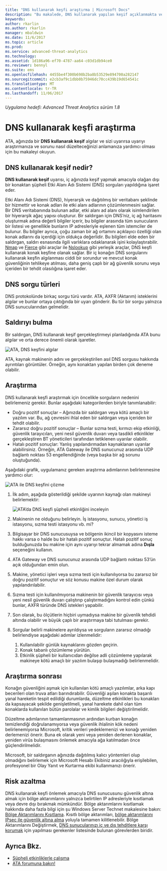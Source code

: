 ```yaml
---
title: "DNS kullanarak keşfi araştırma | Microsoft Docs"
description: "Bu makalede, DNS kullanarak yapılan keşif açıklanmakta ve ATA tarafından bu tehdit algılandığında izlenecek araştırma yönergeleri sağlanmaktadır."
keywords: 
author: rkarlin
ms.author: rkarlin
manager: mbaldwin
ms.date: 11/6/2017
ms.topic: article
ms.prod: 
ms.service: advanced-threat-analytics
ms.technology: 
ms.assetid: 1d186a96-ef70-4787-aa64-c03d1db94ce0
ms.reviewer: bennyl
ms.suite: ems
ms.openlocfilehash: 4455be4f300b698b2ba8b53529e894700a282147
ms.sourcegitcommit: e2cb3af9c1dbb0b75946dc70cc439b19d654541c
ms.translationtype: MT
ms.contentlocale: tr-TR
ms.lasthandoff: 11/06/2017
---
```

*Uygulama hedefi: Advanced Threat Analytics sürüm 1.8*

# <a name="investigating-reconnaissance-using-dns"></a>DNS kullanarak keşfi araştırma

ATA, ağınızda bir **DNS kullanarak keşif** algılar ve sizi uyarırsa uyarıyı araştırmanıza ve sorunu nasıl düzelteceğinizi anlamanıza yardımcı olması için bu makaleyi okuyun.

## <a name="what-is-reconnaissance-using-dns"></a>DNS kullanarak keşif nedir?

**DNS kullanarak keşif** uyarısı, iç ağınızda keşif yapmak amacıyla olağan dışı bir konaktan şüpheli Etki Alanı Adı Sistemi (DNS) sorguları yapıldığına işaret eder.

Etki Alanı Adı Sistemi (DNS), hiyerarşik ve dağıtılmış bir veritabanı şeklinde bir hizmettir ve konak adları ile etki alanı adlarının çözümlenmesini sağlar. Bir DNS veritabanında bulunan adlar, etki alanı ad alanı olarak isimlendirilen bir hiyerarşik ağaç yapısı oluşturur.
Bir saldırgan için DNS’niz, iç ağ haritasını oluşturmak adına değerli bilgiler içerir, bu bilgiler arasında tüm sunucuların bir listesi ve genellikle bunların IP adresleriyle eşlenen tüm istemciler de bulunur. Bu bilgiler ayrıca, çoğu zaman bir ağ ortamını açıklayıcı özelliği olan konak adlarını da içerdiği için oldukça değerlidir. Bu bilgileri elde eden bir saldırgan, saldırı esnasında ilgili varlıklara odaklanarak işini kolaylaştırabilir. [Nmap](https://nmap.org/) ve [Fierce](https://github.com/mschwager/fierce) gibi araçlar ile [Nslookup](https://technet.microsoft.com/library/cc725991(v=ws.11).aspx) gibi yerleşik araçlar, DNS keşfi kullanarak konak keşfine olanak sağlar.
Bir iç konağın DNS sorgularını kullanarak keşfin algılanması ciddi bir sorundur ve mevcut konak güvenliğinin tehlikeye atılması, daha geniş çaplı bir ağ güvenlik sorunu veya içeriden bir tehdit olasılığına işaret eder.

## <a name="dns-query-types"></a>DNS sorgu türleri

DNS protokolünde birkaç sorgu türü vardır. ATA, AXFR (Aktarım) isteklerini algılar ve bunlar ortaya çıktığında bir uyarı gönderir. Bu tür bir sorgu yalnızca DNS sunucularından gelmelidir.

## <a name="discovering-the-attack"></a>Saldırıyı bulma

Bir saldırgan, DNS kullanarak keşif gerçekleştirmeyi planladığında ATA bunu algılar ve orta derece önemli olarak işaretler.

![ATA, DNS keşfini algılar](./media/dns-recon.png)
 
ATA, kaynak makinenin adını ve gerçekleştirilen asıl DNS sorgusu hakkında ayrıntıları görüntüler. Örneğin, aynı konaktan yapılan birden çok deneme olabilir.

## <a name="investigating"></a>Araştırma

DNS kullanarak keşfi araştırmak için öncelikle sorguların nedenini belirlemeniz gerekir. Bunlar aşağıdaki kategorilerden biriyle tanımlanabilir: 
-   Doğru pozitif sonuçlar – Ağınızda bir saldırgan veya kötü amaçlı bir yazılım var. Bu, ağ çevresini ihlal eden bir saldırgan veya içeriden bir tehdit olabilir.
-   Zararsız doğru pozitif sonuçlar – Bunlar sızma testi, kırmızı ekip etkinliği, güvenlik tarayıcıları, yeni nesil güvenlik duvarı veya tasdikli etkinlikler gerçekleştiren BT yöneticileri tarafından tetiklenen uyarılar olabilir.
-   Hatalı pozitif sonuçlar: Yanlış yapılandırmadan kaynaklanan uyarılar alabilirsiniz. Örneğin, ATA Gateway ile DNS sunucunuz arasında UDP bağlantı noktası 53 engellendiğinde (veya başka bir ağ sorunu oluştuğunda).

Aşağıdaki grafik, uygulamanız gereken araştırma adımlarının belirlenmesine yardımcı olur:

![ATA ile DNS keşfini çözme](./media/dns-recon-diagram.png)
 
1.  İlk adım, aşağıda gösterildiği şekilde uyarının kaynağı olan makineyi belirlemektir:
 
    ![ATA’da DNS keşfi şüpheli etkinliğini inceleyin](./media/dns-recon.png)
2.  Makinenin ne olduğunu belirleyin. İş istasyonu, sunucu, yönetici iş istasyonu, sızma testi istasyonu vb. mi?
3.  Bilgisayar bir DNS sunucusuysa ve bölgenin ikincil bir kopyasını isteme hakkı varsa o halde bu bir hatalı pozitif sonuçtur. Hatalı pozitif sonuç bulduğunuzda bu makine için aynı uyarıyı tekrar almamak adına **Dışla** seçeneğini kullanın.
4. ATA Gateway ve DNS sunucunuz arasında UDP bağlantı noktası 53’ün açık olduğundan emin olun.
4.  Makine, yönetici işleri veya sızma testi için kullanılıyorsa bu zararsız bir doğru pozitif sonuçtur ve söz konusu makine özel durum olarak yapılandırılabilir.
5.  Sızma testi için kullanılmıyorsa makinenin bir güvenlik tarayıcısı veya yeni nesil güvenlik duvarı çalıştırıp çalıştırmadığını kontrol edin çünkü bunlar, AXFR türünde DNS istekleri yapabilir.
6.  Son olarak, bu ölçütlerin hiçbiri uymadıysa makine bir güvenlik tehdidi altında olabilir ve büyük çaplı bir araştırmaya tabi tutulması gerekir. 
7.  Sorgular belirli makinelere ayrıldıysa ve sorguların zararsız olmadığı belirlendiyse aşağıdaki adımlar izlenmelidir:
    1.  Kullanılabilir günlük kaynaklarını gözden geçirin. 
    2.  Konak tabanlı çözümleme yürütün. 
    3.  Etkinlik şüpheli bir kullanıcıdan değilse adli çözümleme yapılarak makineye kötü amaçlı bir yazılım bulaşıp bulaşmadığı belirlenmelidir.

## <a name="post-investigation"></a>Araştırma sonrası

Konağın güvenliğini aşmak için kullanılan kötü amaçlı yazılımlar, arka kapı becerileri olan truva atları barındırabilir. Güvenliği aşılan konakta başarılı yanal hareketin tespit edildiği durumlarda, düzeltme etkinlikleri bu konakları da kapsayacak şekilde genişletilmeli, yanal harekete dahil olan tüm konaklarda kullanılan bütün parolalar ve kimlik bilgileri değiştirilmelidir. 

Düzeltme adımlarının tamamlanmasının ardından kurban konağın temizlendiği doğrulanamıyorsa veya güvenlik ihlalinin kök nedeni belirlenemiyorsa Microsoft, kritik verileri yedeklemenizi ve konağı yeniden derlemenizi önerir. Buna ek olarak yeni veya yeniden derlenen konaklar, yeniden virüs bulaşmasını önlemek amacıyla ağa katılmadan önce güçlendirilmelidir. 

Microsoft, bir saldırganın ağınızda dağıtılmış kalıcı yöntemleri olup olmadığını belirlemek için Microsoft Hesabı Ekibiniz aracılığıyla erişilebilen, profesyonel bir Olay Yanıt ve Kurtarma ekibi kullanmanızı önerir.

## <a name="mitigation"></a>Risk azaltma

DNS kullanarak keşfi önlemek amacıyla DNS sunucusunu güvenlik altına almak için bölge aktarımlarını yalnızca belirtilen IP adresleriyle kısıtlamak veya devre dışı bırakmak mümkündür. Bölge aktarımlarını kısıtlamak hakkında daha fazla bilgi için şu Windows Server Technet makalesine bakın: [Bölge Aktarımlarını Kısıtlama](https://technet.microsoft.com/library/ee649273(v=ws.10).aspx). Kısıtlı bölge aktarımları, [bölge aktarımlarını IPsec ile güvenlik altına alma](https://technet.microsoft.com/library/ee649192(v=ws.10).aspx) yoluyla tamamen kilitlenebilir. Bölge Aktarımlarını Değiştirmek, [DNS sunucularınızı iç ve dış tehditlere karşı korumak](https://technet.microsoft.com/library/cc770432(v=ws.11).aspx) için yapılması gerekenler listesinde bulunan görevlerden biridir.



## <a name="see-also"></a>Ayrıca Bkz.
- [Şüpheli etkinliklerle çalışma](working-with-suspicious-activities.md)
- [ATA forumuna bakın!](https://social.technet.microsoft.com/Forums/security/home?forum=mata)
